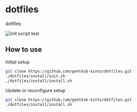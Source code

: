 # dotfiles

dotfiles

![init script test](https://github.com/gentksb-kinto/dotfiles/workflows/UbuntuCI/badge.svg)

## How to use

Initial setup

```bash
git clone https://github.com/gentksb-kinto/dotfiles.git
./dotfiles/install/init.sh
./dotfiles/install/install.sh
```

Update or reconfigure setup

```bash
git clone https://github.com/gentksb-kinto/dotfiles.git
./dotfiles/install/install.sh
```